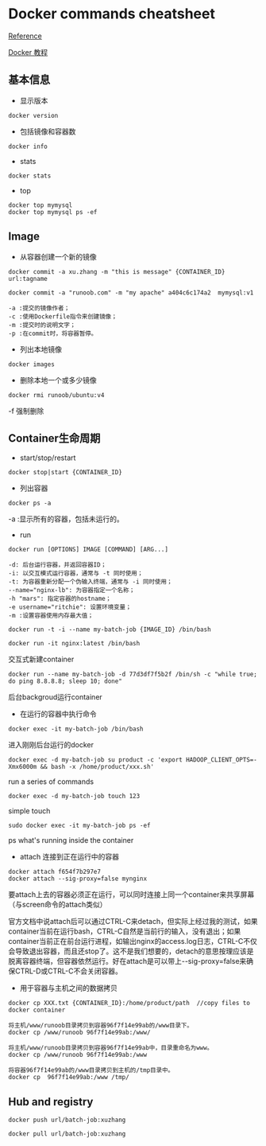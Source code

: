 # Docker commands cheatsheet

 [Reference](https://docs.docker.com/engine/reference/commandline/)

 [Docker 教程](http://www.runoob.com/docker/docker-tutorial.html)

## 基本信息
- 显示版本
```
docker version
```

- 包括镜像和容器数
```
docker info
```

- stats
```
docker stats
```

- top
```
docker top mymysql
docker top mymysql ps -ef
```

## Image

- 从容器创建一个新的镜像
```
docker commit -a xu.zhang -m "this is message" {CONTAINER_ID} url:tagname

docker commit -a "runoob.com" -m "my apache" a404c6c174a2  mymysql:v1 

-a :提交的镜像作者；
-c :使用Dockerfile指令来创建镜像；
-m :提交时的说明文字；
-p :在commit时，将容器暂停。
```

- 列出本地镜像
```
docker images
```

- 删除本地一个或多少镜像
```
docker rmi runoob/ubuntu:v4
```
-f 强制删除

## Container生命周期

- start/stop/restart
```
docker stop|start {CONTAINER_ID}
```

- 列出容器
```
docker ps -a
```
-a :显示所有的容器，包括未运行的。


- run
```
docker run [OPTIONS] IMAGE [COMMAND] [ARG...]

-d: 后台运行容器，并返回容器ID；
-i: 以交互模式运行容器，通常与 -t 同时使用；
-t: 为容器重新分配一个伪输入终端，通常与 -i 同时使用；
--name="nginx-lb": 为容器指定一个名称；
-h "mars": 指定容器的hostname；
-e username="ritchie": 设置环境变量；
-m :设置容器使用内存最大值；
```

```
docker run -t -i --name my-batch-job {IMAGE_ID} /bin/bash  

docker run -it nginx:latest /bin/bash
```
交互式新建container
```
docker run --name my-batch-job -d 77d3df7f5b2f /bin/sh -c "while true; do ping 8.8.8.8; sleep 10; done" 
```
后台backgroud运行container

- 在运行的容器中执行命令
```
docker exec -it my-batch-job /bin/bash
```
进入刚刚后台运行的docker

```
docker exec -d my-batch-job su product -c 'export HADOOP_CLIENT_OPTS=-Xmx6000m && bash -x /home/product/xxx.sh' 
```
run a series of commands

```
docker exec -d my-batch-job touch 123
```
simple touch

```
sudo docker exec -it my-batch-job ps -ef
```
ps what's running inside the container

- attach 连接到正在运行中的容器

```
docker attach f654f7b297e7
docker attach --sig-proxy=false mynginx
```
要attach上去的容器必须正在运行，可以同时连接上同一个container来共享屏幕（与screen命令的attach类似）

官方文档中说attach后可以通过CTRL-C来detach，但实际上经过我的测试，如果container当前在运行bash，CTRL-C自然是当前行的输入，没有退出；如果container当前正在前台运行进程，如输出nginx的access.log日志，CTRL-C不仅会导致退出容器，而且还stop了。这不是我们想要的，detach的意思按理应该是脱离容器终端，但容器依然运行。好在attach是可以带上--sig-proxy=false来确保CTRL-D或CTRL-C不会关闭容器。


- 用于容器与主机之间的数据拷贝
```
docker cp XXX.txt {CONTAINER_ID}:/home/product/path  //copy files to docker container

将主机/www/runoob目录拷贝到容器96f7f14e99ab的/www目录下。
docker cp /www/runoob 96f7f14e99ab:/www/

将主机/www/runoob目录拷贝到容器96f7f14e99ab中，目录重命名为www。
docker cp /www/runoob 96f7f14e99ab:/www

将容器96f7f14e99ab的/www目录拷贝到主机的/tmp目录中。
docker cp  96f7f14e99ab:/www /tmp/
```

## Hub and registry
```
docker push url/batch-job:xuzhang

docker pull url/batch-job:xuzhang
```


